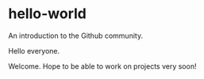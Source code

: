 # hello-world
An introduction to the Github community.

Hello everyone. 

Welcome. Hope to be able to work on projects very soon!
